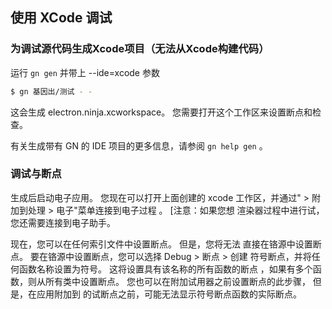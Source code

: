 ## 使用 XCode 调试

### 为调试源代码生成Xcode项目（无法从Xcode构建代码）

运行 `gn gen` 并带上 --ide=xcode 参数

```sh
$ gn 基因出/测试 - -
```

这会生成 electron.ninja.xcworkspace。 您需要打开这个工作区来设置断点和检查。

有关生成带有 GN 的 IDE 项目的更多信息，请参阅 `gn help gen` 。

### 调试与断点

生成后启动电子应用。 您现在可以打开上面创建的 xcode 工作区，并通过" > 附加到处理 > 电子"菜单连接到电子过程 。 [注意：如果您想 渲染器过程中进行试，您还需要连接到电子助手。

现在，您可以在任何索引文件中设置断点。 但是，您将无法 直接在铬源中设置断点。 要在铬源中设置断点，您可以选择 Debug > 断点 > 创建 符号断点，并将任何函数名称设置为符号。 这将设置具有该名称的所有函数的断点 ，如果有多个函数，则从所有类中设置断点。 您也可以在附加试用器之前设置断点的此步骤， 但是，在应用附加到 的试断点之前，可能无法显示符号断点函数的实际断点。
